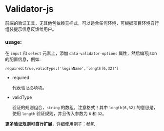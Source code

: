 # Validator-js

前端的验证工具，无其他包依赖无样式，可以适合任何环境，可根据项目环境自行组装提示信息反馈给用户。

### usage:

在 `input` 和 `select` 元素上，添加 `data-validator-options` 属性，然后编写json的配置信息，例如:

```
required:true,validType:['loginName','length[6,32]']
```

* required

    代表验证必填项。

* validType

    验证的规则组合，`string` 的数组，注意格式！其中 `length[6,32]` 的意思是，使用 `length` 验证规则，并且传入参数为 `6` 和 `32`。

**更多验证规则可自行扩展**，详细使用例子：[参见](src/html/demo.html)


